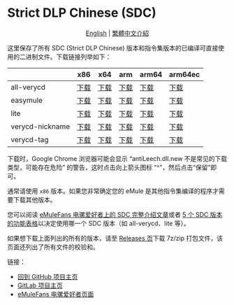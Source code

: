 ﻿# Strict DLP Chinese (SDC)

<p align="center">
<a href="readme.md">English</a> | <a href="readme.zh-hant.md">繁體中文介紹</a>
</p>

这里保存了所有 SDC (Strict DLP Chinese) 版本和指令集版本的已编译可直接使用的二进制文件。下载链接列举如下：

|                 | x86      | x64      | arm      | arm64    | arm64ec  |
|-----------------|----------|----------|----------|----------|----------|
| all-verycd      | [下载](https://github.com/chengr28/specialdlp/raw/binary/x86/all-verycd/antiLeech.dll.new)      | [下载](https://github.com/chengr28/specialdlp/raw/binary/x64/all-verycd/antiLeechx64.dll.new)      | [下载](https://github.com/chengr28/specialdlp/raw/binary/arm/all-verycd/antiLeecharm.dll.new)      | [下载](https://github.com/chengr28/specialdlp/raw/binary/arm64/all-verycd/antiLeecharm64.dll.new)      | [下载](https://github.com/chengr28/specialdlp/raw/binary/arm64ec/all-verycd/antiLeecharm64ec.dll.new)      |
| easymule        | [下载](https://github.com/chengr28/specialdlp/raw/binary/x86/easymule/antiLeech.dll.new)        | [下载](https://github.com/chengr28/specialdlp/raw/binary/x64/easymule/antiLeechx64.dll.new)        | [下载](https://github.com/chengr28/specialdlp/raw/binary/arm/easymule/antiLeecharm.dll.new)        | [下载](https://github.com/chengr28/specialdlp/raw/binary/arm64/easymule/antiLeecharm64.dll.new)        | [下载](https://github.com/chengr28/specialdlp/raw/binary/arm64ec/easymule/antiLeecharm64ec.dll.new)        |
| lite            | [下载](https://github.com/chengr28/specialdlp/raw/binary/x86/lite/antiLeech.dll.new)            | [下载](https://github.com/chengr28/specialdlp/raw/binary/x64/lite/antiLeechx64.dll.new)            | [下载](https://github.com/chengr28/specialdlp/raw/binary/arm/lite/antiLeecharm.dll.new)            | [下载](https://github.com/chengr28/specialdlp/raw/binary/arm64/lite/antiLeecharm64.dll.new)            | [下载](https://github.com/chengr28/specialdlp/raw/binary/arm64ec/lite/antiLeecharm64ec.dll.new)            |
| verycd-nickname | [下载](https://github.com/chengr28/specialdlp/raw/binary/x86/verycd-nickname/antiLeech.dll.new) | [下载](https://github.com/chengr28/specialdlp/raw/binary/x64/verycd-nickname/antiLeechx64.dll.new) | [下载](https://github.com/chengr28/specialdlp/raw/binary/arm/verycd-nickname/antiLeecharm.dll.new) | [下载](https://github.com/chengr28/specialdlp/raw/binary/arm64/verycd-nickname/antiLeecharm64.dll.new) | [下载](https://github.com/chengr28/specialdlp/raw/binary/arm64ec/verycd-nickname/antiLeecharm64ec.dll.new) |
| verycd-tag      | [下载](https://github.com/chengr28/specialdlp/raw/binary/x86/verycd-tag/antiLeech.dll.new)      | [下载](https://github.com/chengr28/specialdlp/raw/binary/x64/verycd-tag/antiLeechx64.dll.new)      | [下载](https://github.com/chengr28/specialdlp/raw/binary/arm/verycd-tag/antiLeecharm.dll.new)      | [下载](https://github.com/chengr28/specialdlp/raw/binary/arm64/verycd-tag/antiLeecharm64.dll.new)      | [下载](https://github.com/chengr28/specialdlp/raw/binary/arm64ec/verycd-tag/antiLeecharm64ec.dll.new)      |

下载时，Google Chrome 浏览器可能会显示 “antiLeech.dll.new 不是常见的下载类型，可能存在危险” 的警告，这时点击向上箭头图标 “^”，然后点击“保留”即可。

通常请使用 <code>x86</code> 版本。如果您非常确定您的 eMule 是其他指令集编译的程序才需要下载其他版本。

您可以阅读 [eMuleFans 电骡爱好者上的 SDC 完整介绍文章](https://emulefans.com/strict-dlp-chinese-v44005-8)或者 [5 个 SDC 版本的功能表格](https://github.com/chengr28/specialdlp/blob/master/specialdlp/documents/readme.zh-hans.md)以决定使用哪一个 SDC 版本（如 all-verycd、lite 等）。

如果想下载上面列出的所有的版本，请至 [Releases 页](https://github.com/chengr28/specialdlp/releases)下载 7z/zip 打包文件，该页面还列出了所有文件的校验和。

链接：
* [回到 GitHub 项目主页](https://github.com/chengr28/specialdlp)
* [GitLab 项目主页](https://gitlab.com/chengr28/specialdlp)
* [eMuleFans 电骡爱好者页面](https://emulefans.com/strict-dlp-chinese-v44005-8)
